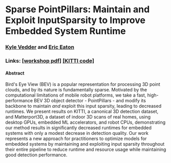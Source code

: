 <head>
<!-- Global site tag (gtag.js) - Google Analytics -->
<script async src="https://www.googletagmanager.com/gtag/js?id=UA-143379317-1"></script>
<script type="text/javascript" src="js/googleanalytics.js"></script>
<meta charset="utf-8">
<meta name="viewport" content="width=device-width, initial-scale=1.0">
<meta name="description" content="Sparse PointPillars: Maintain and Exploit InputSparsity to Improve Embedded System Runtime">
<meta name="author" content="Kyle Vedder">
<link rel="shortcut icon" href="favicon.ico">
<title>X*</title>
<style>
     .updates li {
          margin-bottom:5px;
     }
</style>
</head>

# Sparse PointPillars: Maintain and Exploit InputSparsity to Improve Embedded System Runtime

### [Kyle Vedder](http://vedder.io) and [Eric Eaton](https://www.seas.upenn.edu/~eeaton/)

### Links: [[workshop pdf]](publications/sparse_point_pillars_snn_workshop.pdf) [[KITTI code]](https://github.com/kylevedder/SparsePointPillarsKITTI)


#### Abstract

Bird's Eye View (BEV) is a popular representation for processing 3D point clouds, and by its nature is  fundamentally sparse. Motivated by the computational limitations of mobile robot platforms, we take a fast, high-performance BEV 3D object detector - PointPillars - and modify its backbone to maintain *and* exploit this input sparsity, leading to decreased runtimes. We present results on KITTI, a canonical 3D detection dataset, and Matterport3D, a dataset of indoor 3D scans of real homes, using desktop GPUs, embedded ML accelerators, and robot CPUs, demonstrating our method results in significantly decreased runtimes for embedded systems with only a modest decrease in detection quality. Our work represents a new approach for practitioners to optimize models for embedded systems by maintaining and exploiting input sparsity throughout their entire pipeline to reduce runtime and resource usage while maintaining good detection performance. 

